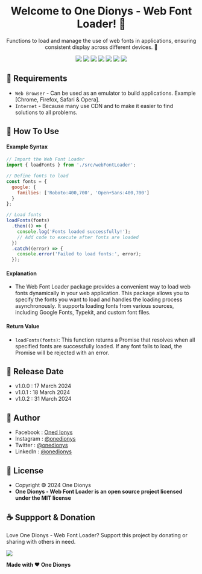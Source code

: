 <h1 align="center">Welcome to One Dionys - Web Font Loader! 👋 </h1>

<p align="center">Functions to load and manage the use of web fonts in applications, ensuring consistent display across different devices. 💖 </p>

<p align="center">
<img src="https://img.shields.io/github/contributors/onedionys/onedionys-web-font-loader?style=flat-square">
<img src="https://img.shields.io/github/issues/onedionys/onedionys-web-font-loader?style=flat-square">
<img src="https://img.shields.io/github/stars/onedionys/onedionys-web-font-loader?style=flat-square"> 
<img src="https://img.shields.io/github/forks/onedionys/onedionys-web-font-loader?style=flat-square">
<img src="https://img.shields.io/github/last-commit/onedionys/onedionys-web-font-loader.svg?style=flat-square">
<img src="https://img.shields.io/github/languages/code-size/onedionys/onedionys-web-font-loader?style=flat-square">
<img src="https://img.shields.io/github/license/onedionys/onedionys-web-font-loader?style=flat-square">
</p>

## 💾 Requirements

* `Web Browser` - Can be used as an emulator to build applications. Example [Chrome, Firefox, Safari & Opera].
* `Internet` - Because many use CDN and to make it easier to find solutions to all problems.

## 🎯 How To Use

#### Example Syntax

```javascript
// Import the Web Font Loader
import { loadFonts } from './src/webFontLoader';

// Define fonts to load
const fonts = {
  google: {
    families: ['Roboto:400,700', 'Open+Sans:400,700']
  }
};

// Load fonts
loadFonts(fonts)
  .then(() => {
    console.log('Fonts loaded successfully!');
    // Add code to execute after fonts are loaded
  })
  .catch((error) => {
    console.error('Failed to load fonts:', error);
  });
```

#### Explanation

* The Web Font Loader package provides a convenient way to load web fonts dynamically in your web application. This package allows you to specify the fonts you want to load and handles the loading process asynchronously. It supports loading fonts from various sources, including Google Fonts, Typekit, and custom font files.

#### Return Value

* `loadFonts(fonts)`: This function returns a Promise that resolves when all specified fonts are successfully loaded. If any font fails to load, the Promise will be rejected with an error.

## 📆 Release Date

* v1.0.0 : 17 March 2024
* v1.0.1 : 18 March 2024
* v1.0.2 : 31 March 2024

## 🧑 Author

* Facebook : <a href="https://www.facebook.com/theonedionys"> Oned Ionys</a>
* Instagram : <a href="https://www.instagram.com/onedionys/"> @onedionys</a>
* Twitter : <a href="https://twitter.com/onedionys"> @onedionys</a>
* LinkedIn :  <a href="https://www.linkedin.com/in/onedionys/"> @onedionys</a>

## 📝 License

* Copyright © 2024 One Dionys
* **One Dionys - Web Font Loader is an open source project licensed under the MIT license**

## ☕️ Suppport & Donation

Love One Dionys - Web Font Loader? Support this project by donating or sharing with others in need.

<a href="https://www.buymeacoffee.com/onedionys"><img src="https://img.shields.io/badge/Buy_Me_A_Coffee-FFDD00?style=for-the-badge&logo=buy-me-a-coffee&logoColor=black"/> </a>

**Made with ❤️ One Dionys**
